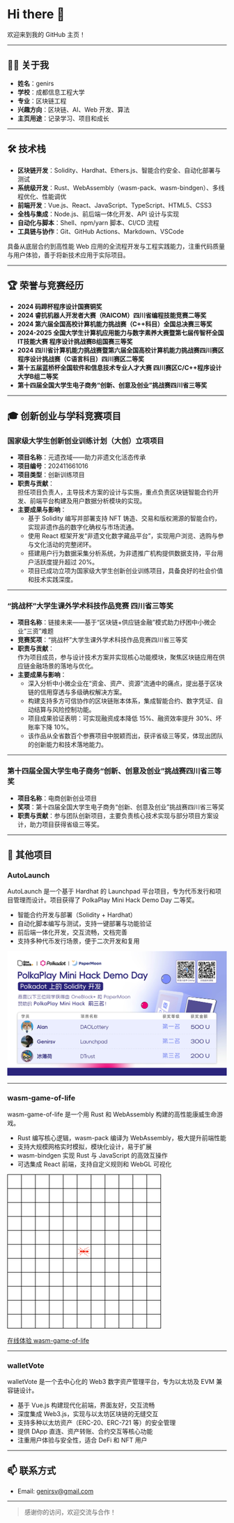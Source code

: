 # Hi there 👋

欢迎来到我的 GitHub 主页！

---

## 🧑‍💻 关于我

- **姓名**：genirs  
- **学校**：成都信息工程大学  
- **专业**：区块链工程  
- **兴趣方向**：区块链、AI、Web 开发、算法  
- **主页用途**：记录学习、项目和成长

---

## 🛠 技术栈

- **区块链开发**：Solidity、Hardhat、Ethers.js、智能合约安全、自动化部署与测试  
- **系统级开发**：Rust、WebAssembly（wasm-pack、wasm-bindgen）、多线程优化、性能调优  
- **前端开发**：Vue.js、React、JavaScript、TypeScript、HTML5、CSS3  
- **全栈与集成**：Node.js、前后端一体化开发、API 设计与实现  
- **自动化与脚本**：Shell、npm/yarn 脚本、CI/CD 流程  
- **工具链与协作**：Git、GitHub Actions、Markdown、VSCode  

具备从底层合约到高性能 Web 应用的全流程开发与工程实践能力，注重代码质量与用户体验，善于将新技术应用于实际项目。

---

## 🏆 荣誉与竞赛经历

- **2024 码蹄杯程序设计国赛铜奖**
- **2024 睿抗机器人开发者大赛（RAICOM）四川省编程技能竞赛二等奖**
- **2024 第六届全国高校计算机能力挑战赛（C++科目）全国总决赛三等奖**
- **2024-2025 全国大学生计算机应用能力与数字素养大赛暨第七届传智杯全国IT技能大赛 程序设计挑战赛B组国赛三等奖**
- **2024 四川省计算机能力挑战赛暨第六届全国高校计算机能力挑战赛四川赛区 程序设计挑战赛（C语言科目）四川赛区二等奖**
- **第十五届蓝桥杯全国软件和信息技术专业人才大赛 四川赛区C/C++程序设计大学B组二等奖**
- **第十四届全国大学生电子商务“创新、创意及创业”挑战赛四川省三等奖**

---

## 🎓 创新创业与学科竞赛项目

### 国家级大学生创新创业训练计划（大创）立项项目  
- **项目名称**：元遗孜域——助力非遗文化活态传承  
- **项目编号**：202411661016  
- **项目类型**：创新训练项目  
- **职责与贡献**：  
  担任项目负责人，主导技术方案的设计与实施，重点负责区块链智能合约开发、前端平台构建及用户数据分析模块的实现。  
- **主要成果与影响**：  
  - 基于 Solidity 编写并部署支持 NFT 铸造、交易和版权溯源的智能合约，实现非遗作品的数字化确权与市场流通。  
  - 使用 React 框架开发“非遗文化数字藏品平台”，实现用户浏览、选购与参与文化活动的完整闭环。  
  - 搭建用户行为数据采集分析系统，为非遗推广机构提供数据支持，平台用户活跃度提升超过 20%。  
  - 项目已成功立项为国家级大学生创新创业训练项目，具备良好的社会价值和技术实践深度。

---

### “挑战杯”大学生课外学术科技作品竞赛 四川省三等奖  
- **项目名称**：链接未来——基于“区块链+供应链金融”模式助力纾困中小微企业“三资”难题  
- **竞赛奖项**：“挑战杯”大学生课外学术科技作品竞赛四川省三等奖  
- **职责与贡献**：  
  作为项目成员，参与设计技术方案并实现核心功能模块，聚焦区块链应用在供应链金融场景的落地与优化。  
- **主要成果与影响**：  
  - 深入分析中小微企业在“资金、资产、资源”流通中的痛点，提出基于区块链的信用穿透与多级确权解决方案。  
  - 构建支持多方可信协作的区块链账本体系，集成智能合约、数字凭证、自动结算与风险控制功能。  
  - 项目成果验证表明：可实现融资成本降低 15%、融资效率提升 30%、坏账率下降 10%。  
  - 该作品从全省数百个参赛项目中脱颖而出，获评省级三等奖，体现出团队的创新能力和技术落地能力。

---

### 第十四届全国大学生电子商务“创新、创意及创业”挑战赛四川省三等奖  
- **项目名称**：电商创新创业项目  
- **奖项**：第十四届全国大学生电子商务“创新、创意及创业”挑战赛四川省三等奖  
- **职责与贡献**：参与团队创新项目，主要负责核心技术实现与部分项目方案设计，助力项目获得省级三等奖。

---

## 🚩 其他项目

### AutoLaunch

AutoLaunch 是一个基于 Hardhat 的 Launchpad 平台项目，专为代币发行和项目管理而设计。项目获得了 PolkaPlay Mini Hack Demo Day 二等奖。

- 智能合约开发与部署（Solidity + Hardhat）  
- 自动化脚本编写与测试，支持一键部署与功能验证  
- 前后端一体化开发，交互流畅，文档完善  
- 支持多种代币发行场景，便于二次开发和复用  

![PolkaPlay Mini Hack Banner](images/hack.jpg)

---

### wasm-game-of-life

wasm-game-of-life 是一个用 Rust 和 WebAssembly 构建的高性能康威生命游戏。

- Rust 编写核心逻辑，wasm-pack 编译为 WebAssembly，极大提升前端性能  
- 支持大规模网格实时模拟，模块化设计，易于扩展  
- wasm-bindgen 实现 Rust 与 JavaScript 的高效互操作  
- 可选集成 React 前端，支持自定义规则和 WebGL 可视化  

![Langton's Ant 动画演示](images/LangtonsAntAnimated.gif)

[在线体验 wasm-game-of-life](https://lg.dtsci.cn/)

---

### walletVote

walletVote 是一个去中心化的 Web3 数字资产管理平台，专为以太坊及 EVM 兼容链设计。

- 基于 Vue.js 构建现代化前端，界面友好，交互流畅  
- 深度集成 Web3.js，实现与以太坊区块链的无缝交互  
- 支持多种以太坊资产（ERC-20、ERC-721 等）的安全管理  
- 提供 DApp 直连、资产转账、合约交互等核心功能  
- 注重用户体验与安全性，适合 DeFi 和 NFT 用户  

---

## 📫 联系方式

- Email: genirsv@gmail.com

---

> 感谢你的访问，欢迎交流与合作！
